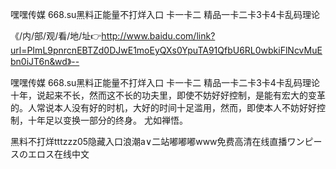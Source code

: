 嘿嘿传媒
668.su黑料正能量不打烊入口
卡一卡二
精品一卡二卡3卡4卡乱码理论


《/内/部/观/看/地/址👉http://www.baidu.com/link?url=PImL9pnrcnEBTZd0DJwE1moEyQXs0YpuTA91QfbU6RL0wbkiFlNcvMuEbn0iJT6n&wd》--

嘿嘿传媒
668.su黑料正能量不打烊入口
卡一卡二
精品一卡二卡3卡4卡乱码理论
	十年，说起来不长，然而这不长的功夫里，即使不妨好好控制，是能有宏大的变革的。人常说本人没有好的时机，大好的时间十足滥用，然而，即使本人不妨好好控制，十年足以变换一部分的终身。
尤如禅悟。





黑料不打烊tttzzz05隐藏入口浪潮a∨二站嘟嘟嘟www免费高清在线直播ワンピースのエロス在线中文
